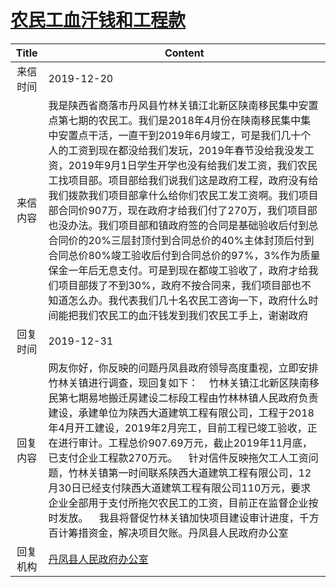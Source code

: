 # <a href="http://www.shangluo.gov.cn/zmhd/ldxxxx.jsp?urltype=leadermail.LeaderMailContentUrl&wbtreeid=1112&leadermailid=5614">农民工血汗钱和工程款</a>
|Title|Content|
|:---:|---|
|来信时间|2019-12-20|
|来信内容|我是陕西省商落市丹风县竹林关镇江北新区陕南移民集中安置点第七期的农民工。我们是2018年4月份在陕南移民集中集中安置点干活，一直干到2019年6月竣工，可是我们几十个人的工资到现在都没给我们发玩，2019年春节没给我没发工资，2019年9月1日学生开学也没有给我们发工资，我们农民工找项目部。项目部给我们说我们这是政府工程，政府没有给我们拨款我们项目部拿什么给你们农民工发工资啊。我们项目部合同价907万，现在政府才给我们付了270万，我们项目部也没办法。我们项目部和镇政府签的合同是基础验收后付到总合同价的20%三层封顶付到合同总价的40%主体封顶后付到合同总价80%竣工验收后付到合同总价的97%，3%作为质量保金一年后无息支付。可是到现在都竣工验收了，政府才给我们项目部拨了不到30%，政府不按合同来，我们项目部也不知道怎么办。我代表我们几十名农民工咨询一下，政府什么时间能把我们农民工的血汗钱发到我们农民工手上，谢谢政府|
|回复时间|2019-12-31|
|回复内容|网友你好，你反映的问题丹凤县政府领导高度重视，立即安排竹林关镇进行调查，现回复如下：    竹林关镇江北新区陕南移民第七期易地搬迁房建设二标段工程由竹林林镇人民政府负责建设，承建单位为陕西大道建筑工程有限公司，工程于2018年4月开工建设，2019年2月完工，目前工程已竣工验收，正在进行审计。工程总价907.69万元，截止2019年11月底，已支付企业工程款270万元。    针对信件反映拖欠工人工资问题，竹林关镇第一时间联系陕西大道建筑工程有限公司，12月30日已经支付陕西大道建筑工程有限公司110万元，要求企业全部用于支付所拖欠农民工的工资，目前正在监督企业按时发放。    我县将督促竹林关镇加快项目建设审计进度，千方百计筹措资金，解决项目欠账。丹凤县人民政府办公室|
|回复机构|<a href="../../categories/agencies/丹凤县人民政府办公室.md">丹凤县人民政府办公室</a>|
